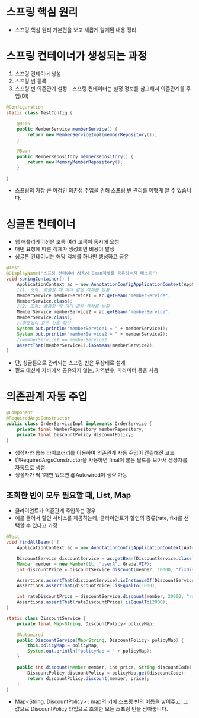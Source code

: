 # 스프링 핵심 원리
* 스프링 핵심 원리 기본편을 보고 새롭게 알게된 내용 정리.
# 스프링 컨테이너가 생성되는 과정
1. 스프링 컨테이너 생성
2. 스프링 빈 등록
3. 스프링 빈 의존관계 설정 - 스프링 컨테이너는 설정 정보를 참고해서 의존관계를 주입(DI)
```java
@Configuration
static class TestConfig {
    
    @Bean
    public MemberService memberService() {
        return new MemberServiceImpl(memberRepository());
    }

    @Bean
    public MemberRepository memberRepository() {
        return new MemoryMemberRepository();
    }

}
```
* 스프링의 가장 큰 이점인 의존성 주입을 위해 스프링 빈 관리를 어떻게  알 수 있습니다.
# 싱글톤 컨테이너
* 웹 애플리케이션은 보통 여러 고객이 동시에 요청
* 매번 요청에 따른 객체가 생성되면 비용이 발생
* 싱글톤 컨테이너는 해당 객체를 하나만 생성하고 공유
```java
@Test
@DisplayName("스프링 컨테이너 사용시 Bean객체를 공유하는지 테스트")
void springContainer() {
    ApplicationContext ac = new AnnotationConfigApplicationContext(AppConfig.class);
    //1. 조회: 호출할 때 마다 같은 객체를 반환
    MemberService memberService1 = ac.getBean("memberService",
    MemberService.class);
    //2. 조회: 호출할 때 마다 같은 객체를 반환
    MemberService memberService2 = ac.getBean("memberService",
    MemberService.class);
    //참조값이 같은 것을 확인
    System.out.println("memberService1 = " + memberService1);
    System.out.println("memberService2 = " + memberService2);
    //memberService1 == memberService2
    assertThat(memberService1).isSameAs(memberService2);
}
```
* 단, 싱글톤으로 관리되는 스프링 빈은 무상태로 설계
* 필드 대신에 자바에서 공유되지 않는, 지역변수, 파라미터 등을 사용
# 의존관계 자동 주입
```java
@Component
@RequiredArgsConstructor
public class OrderServiceImpl implements OrderService {
    private final MemberRepository memberRepository;
    private final DiscountPolicy discountPolicy;
}
```
* 생성자와 롬복 라이브러리를 이용하여 의존관계 자동 주입이 간결해진 코드
* @RequiredArgsConstructor을 사용하면 final이 붙은 필드를 모아서
생성자를 자동으로 생성
* 생성자가 딱 1개만 있으면 @Autowired이 생략 가능
## 조회한 빈이 모두 필요할 때, List, Map
* 클라이언트가 의존관계 주입하는 경우
* 예를 들어서 할인 서비스를 제공하는데, 클라이언트가 할인의 종류(rate, fix)를 선택할 수 있다고 가정
```java
@Test
void findAllBean() {
    ApplicationContext ac = new AnnotationConfigApplicationContext(AutoAppConfig.class ,DiscountService.class);

    DiscountService discountService = ac.getBean(DiscountService.class);
    Member member = new Member(1L, "userA", Grade.VIP);
    int discountPrice = discountService.discount(member, 10000, "fixDiscountPolicy");

    Assertions.assertThat(discountService).isInstanceOf(DiscountService.class);
    Assertions.assertThat(discountPrice).isEqualTo(1000);

    int rateDiscountPrice = discountService.discount(member, 20000, "rateDiscountPolicy");
    Assertions.assertThat(rateDiscountPrice).isEqualTo(2000);
}

static class DiscountService {
    private final Map<String, DiscountPolicy> policyMap;

    @Autowired
    public DiscountService(Map<String, DiscountPolicy> policyMap) {
        this.policyMap = policyMap;
        System.out.println("policyMap = " + policyMap);
    }

    public int discount(Member member, int price, String discountCode) {
        DiscountPolicy discountPolicy = policyMap.get(discountCode);
        return discountPolicy.discount(member, price);
    }
}
```
* Map<String, DiscountPolicy> : map의 키에 스프링 빈의 이름을 넣어주고, 그 값으로
DiscountPolicy 타입으로 조회한 모든 스프링 빈을 담아줍니다.
